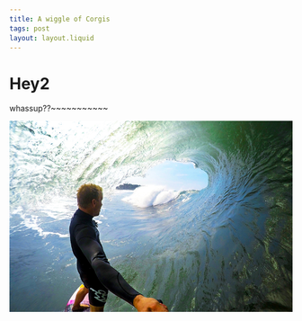 ```yaml
---
title: A wiggle of Corgis
tags: post
layout: layout.liquid
---   
```


# Hey2
whassup??~~~~~~~~~~~

![Party corgis!](../../img/surf.jpg)

